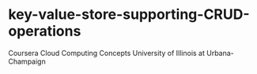 # key-value-store-supporting-CRUD-operations
Coursera Cloud Computing Concepts
University of Illinois at Urbana-Champaign
